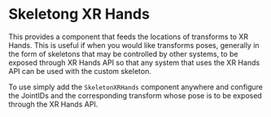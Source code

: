 # Skeletong XR Hands

This provides a component that feeds the locations of transforms to XR Hands. 
This is useful if when you would like transforms poses, generally in the form of skeletons that may be controlled by other systems, to be exposed through XR Hands API so that any system that uses the XR Hands API can be used with  the custom skeleton.

To use simply add the `SkeletonXRHands` component anywhere and configure the JointIDs and the corresponding transform whose pose is to be exposed through the XR Hands API.
